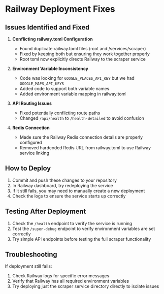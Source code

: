 # Railway Deployment Fixes

## Issues Identified and Fixed

1. **Conflicting railway.toml Configuration**
   - Found duplicate railway.toml files (root and /services/scraper)
   - Fixed by keeping both but ensuring they work together properly
   - Root toml now explicitly directs Railway to the scraper service

2. **Environment Variable Inconsistency**
   - Code was looking for `GOOGLE_PLACES_API_KEY` but we had `GOOGLE_MAPS_API_KEYS`
   - Added code to support both variable names
   - Added environment variable mapping in railway.toml 

3. **API Routing Issues**
   - Fixed potentially conflicting route paths
   - Changed `/api/health` to `/health-detailed` to avoid confusion

4. **Redis Connection**
   - Made sure the Railway Redis connection details are properly configured
   - Removed hardcoded Redis URL from railway.toml to use Railway service linking

## How to Deploy

1. Commit and push these changes to your repository
2. In Railway dashboard, try redeploying the service
3. If it still fails, you may need to manually create a new deployment
4. Check the logs to ensure the service starts up correctly

## Testing After Deployment

1. Check the `/health` endpoint to verify the service is running
2. Test the `/super-debug` endpoint to verify environment variables are set correctly
3. Try simple API endpoints before testing the full scraper functionality

## Troubleshooting

If deployment still fails:
1. Check Railway logs for specific error messages
2. Verify that Railway has all required environment variables
3. Try deploying just the scraper service directory directly to isolate issues
